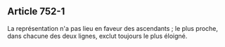 Article 752-1
----
La représentation n'a pas lieu en faveur des ascendants ; le plus proche, dans
chacune des deux lignes, exclut toujours le plus éloigné.
